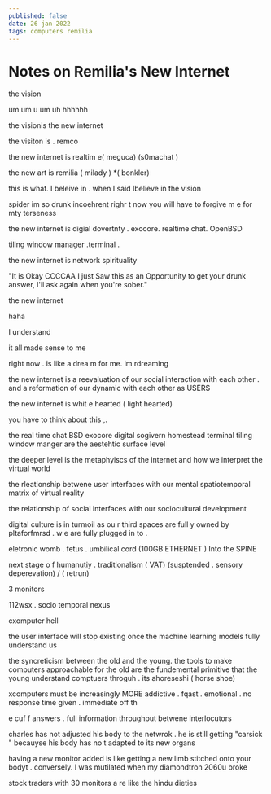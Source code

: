```yaml
---
published: false
date: 26 jan 2022
tags: computers remilia
---
```


# Notes on Remilia's New Internet

the vision

um um u um  uh hhhhhh

the visionis the new internet

the visiton is . remco

the new internet is realtim e(  meguca)  (s0machat )

the new art is remilia (  milady ) *( bonkler)

this is what. I beleive in .  when I said Ibelieve in the vision

spider  im so drunk incoehrent righr t now you will have to forgive m e for mty terseness

the new internet is digial dovertnty .  exocore.  realtime chat.  OpenBSD

tiling window manager .terminal  .

the new internet is network spirituality

"It is Okay CCCCAA I just Saw this as an Opportunity to get your drunk answer, I'll ask again when you're sober."

the new internet

haha

I understand

it all made sense  to me

right now . is like a drea m for me. im rdreaming

the new internet is a reevaluation of our social interaction with each other  . and a reformation of our dynamic with each other as USERS

the new internet is whit e hearted ( light hearted)

you have to think about this ,.

the real time chat BSD exocore digital sogivern homestead terminal tiling window manger are the aestehtic surface level

the deeper level is the metaphyiscs of the internet  and how we interpret the virtual world

the rleationship betwene user interfaces with our mental  spatiotemporal matrix of    virtual reality

the relationship of social interfaces with   our sociocultural development

digital culture is in turmoil as ou r  third spaces are full y owned by pltaforfmrsd   . w e are fully plugged in to  . 

eletronic womb  . fetus  . umbilical cord (100GB ETHERNET ) Into the SPINE

next stage o f humanutiy .  traditionalism (   VAT)    (susptended . sensory deperevation) /     ( retrun)

3 monitors

112wsx    . socio temporal nexus

cxomputer hell

the user interface will stop existing once  the machine learning models fully understand us

the syncreticism between the old and the young. the tools to make computers approachable for the old  are the fundemental primitive that the young understand comptuers throguh .  its ahoreseshi  ( horse shoe)

xcomputers must be  increasingly MORE addictive  . fqast . emotional .    no  response time given  .  immediate  off th

e cuf f answers  . full information throughput betwene  interlocutors

charles  has not adjusted his body  to the netwrok . he is still getting "carsick "   becauyse his body has no t adapted to its new organs

having a new monitor added is like getting a new limb stitched onto your bodyt . conversely. I was mutilated when my diamondtron 2060u broke

stock traders with 30 monitors a re  like  the hindu dieties

